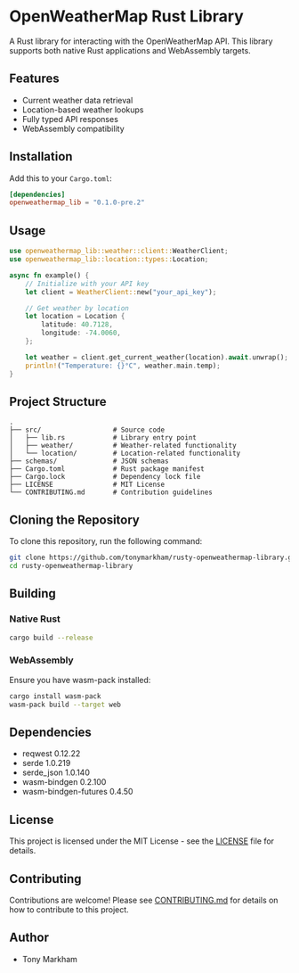 ﻿# OpenWeatherMap Rust Library

A Rust library for interacting with the OpenWeatherMap API. This library supports both native Rust applications and WebAssembly targets.

## Features

- Current weather data retrieval
- Location-based weather lookups
- Fully typed API responses
- WebAssembly compatibility

## Installation

Add this to your `Cargo.toml`:

```toml
[dependencies]
openweathermap_lib = "0.1.0-pre.2"
```

## Usage

```rust
use openweathermap_lib::weather::client::WeatherClient;
use openweathermap_lib::location::types::Location;

async fn example() {
    // Initialize with your API key
    let client = WeatherClient::new("your_api_key");

    // Get weather by location
    let location = Location {
        latitude: 40.7128,
        longitude: -74.0060,
    };

    let weather = client.get_current_weather(location).await.unwrap();
    println!("Temperature: {}°C", weather.main.temp);
}
```

## Project Structure

```
.
├── src/                  # Source code
│   ├── lib.rs            # Library entry point
│   ├── weather/          # Weather-related functionality
│   └── location/         # Location-related functionality
├── schemas/              # JSON schemas
├── Cargo.toml            # Rust package manifest
├── Cargo.lock            # Dependency lock file
├── LICENSE               # MIT License
└── CONTRIBUTING.md       # Contribution guidelines
```

## Cloning the Repository

To clone this repository, run the following command:

```bash
git clone https://github.com/tonymarkham/rusty-openweathermap-library.git
cd rusty-openweathermap-library
```

## Building

### Native Rust

```bash
cargo build --release
```

### WebAssembly

Ensure you have wasm-pack installed:

```bash
cargo install wasm-pack
wasm-pack build --target web
```

## Dependencies

- reqwest 0.12.22
- serde 1.0.219
- serde_json 1.0.140
- wasm-bindgen 0.2.100
- wasm-bindgen-futures 0.4.50

## License

This project is licensed under the MIT License - see the [LICENSE](LICENSE) file for details.

## Contributing

Contributions are welcome! Please see [CONTRIBUTING.md](CONTRIBUTING.md) for details on how to contribute to this project.

## Author

- Tony Markham
